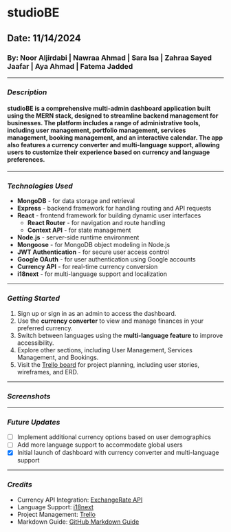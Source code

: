 # studioBE

## Date: 11/14/2024

### By: Noor Aljirdabi | Nawraa Ahmad | Sara Isa | Zahraa Sayed Jaafar | Aya Ahmad | Fatema Jadded

---

### **_Description_**

#### studioBE is a comprehensive multi-admin dashboard application built using the MERN stack, designed to streamline backend management for businesses. The platform includes a range of administrative tools, including user management, portfolio management, services management, booking management, and an interactive calendar. The app also features a **currency converter** and **multi-language support**, allowing users to customize their experience based on currency and language preferences.

---

### **_Technologies Used_**

- **MongoDB** - for data storage and retrieval
- **Express** - backend framework for handling routing and API requests
- **React** - frontend framework for building dynamic user interfaces
  - **React Router** - for navigation and route handling
  - **Context API** - for state management
- **Node.js** - server-side runtime environment
- **Mongoose** - for MongoDB object modeling in Node.js
- **JWT Authentication** - for secure user access control
- **Google OAuth** - for user authentication using Google accounts
- **Currency API** - for real-time currency conversion
- **i18next** - for multi-language support and localization

---

### **_Getting Started_**

1. Sign up or sign in as an admin to access the dashboard.
2. Use the **currency converter** to view and manage finances in your preferred currency.
3. Switch between languages using the **multi-language feature** to improve accessibility.
4. Explore other sections, including User Management, Services Management, and Bookings.
5. Visit the [Trello board](https://trello.com/b/cYkIvDzo/project-4) for project planning, including user stories, wireframes, and ERD.

---

### **_Screenshots_**

---

### **_Future Updates_**

- [ ] Implement additional currency options based on user demographics
- [ ] Add more language support to accommodate global users
- [x] Initial launch of dashboard with currency converter and multi-language support

---

### **_Credits_**

- Currency API Integration: [ExchangeRate API](https://exchangerate-api.com/)
- Language Support: [i18next](https://www.i18next.com/)
- Project Management: [Trello](https://trello.com/)
- Markdown Guide: [GitHub Markdown Guide](https://guides.github.com/features/mastering-markdown/)

